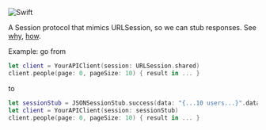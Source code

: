 ![Swift](https://github.com/janodev/session/workflows/Swift/badge.svg?branch=master)

A Session protocol that mimics URLSession, so we can stub responses. See [why](https://github.com/janodev/session/wiki), [how](https://github.com/janodev/session/wiki#usage-example). 

Example: go from
```swift
let client = YourAPIClient(session: URLSession.shared)
client.people(page: 0, pageSize: 10) { result in ... }
```
to
```swift
let sessionStub = JSONSessionStub.success(data: "{...10 users...}".data(using: .utf8), url: someURL)
let client = YourAPIClient(session: sessionStub)
client.people(page: 0, pageSize: 10) { result in ... }
```
